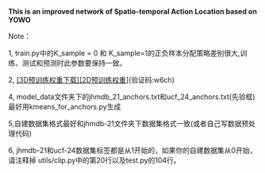 **This is an improved network of Spatio-temporal Action Location based on YOWO**

Note： 

1, train.py中的K_sample = 0 和 K_sample=1的正负样本分配策略差别很大,训练、测试和预测时此参数要保持一致。

2,  [[3D预训练权重下载]](https://github.com/okankop/Efficient-3DCNNs)[[2D预训练权重]](https://pan.baidu.com/s/1xxLpdcEQPbZTmrViL8xLtQ)(验证码:w6ch)

4, model_data文件夹下的jhmdb_21_anchors.txt和ucf_24_anchors.txt(先验框)
最好用kmeans_for_anchors.py生成

5,自建数据集格式最好和jhmdb-21文件夹下数据集格式一致(或者自己写数据预处理代码)

6, jhmdb-21和ucf-24数据集标签都是从1开始的，如果你的自建数据集从0开始，请注释掉
utils/clip.py中的第20行以及test.py的104行。

